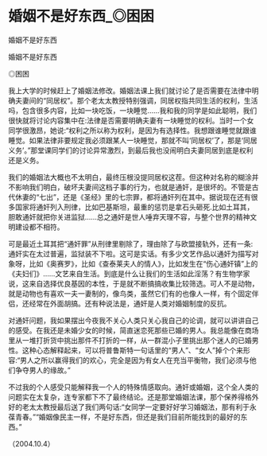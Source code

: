 # 婚姻不是好东西_◎困困

婚姻不是好东西

婚姻不是好东西

◎困困

我上大学的时候赶上了婚姻法修改。婚姻法课上我们就讨论了是否需要在法律中明确夫妻间的“同居权”。那个老太太教授特别强调，同居权指共同生活的权利，生活吗，包含很多内容，比如一块吃饭，一块睡觉……我和我的同学是如此聪明，我们很快就将讨论内容集中在:法律是否需要明确夫妻有一块睡觉的权利。当时一个女同学很激昂，她说:“权利之所以称为权利，是因为有选择性。我想跟谁睡觉就跟谁睡觉。如果法律非要规定我必须跟某人一块睡觉，那就不叫‘同居权’了，那是‘同居义务’。”那堂课同学们的讨论异常激烈，到最后我也没闹明白夫妻同居到底是权利还是义务。

我们的婚姻法大概也不太明白，最终压根没提同居权这茬。但这种对名称的糊涂并不影响我们明白，破坏夫妻间这档子事的行为，也就是通奸，是很坏的。不管是古代休妻的“七出”，还是《圣经》里的七宗罪，都将通奸列在其中。据说现在还有很多国家将通奸列入刑律，比如巴基斯坦，最重的惩罚是拿石头砸死.比如土耳其，胆敢通奸就把你关进监狱……总之通奸是世人唾弃天理不容，与整个世界的精神文明建设都不相符。

可是最近土耳其把“通奸罪”从刑律里剔除了，理由除了与欧盟接轨外，还有一条:通奸实在太过普遍，监狱装不下啦。这可是实话。有多少文艺作品以通奸为描写对象呀，比如《奥赛罗》，比如《查泰莱夫人的情人》，比如发生在“伤心通奸镇”上的《夫妇们》……文艺来自生活。到底是什么让我们的生活如此淫荡？有生物学家说，这来自选择优良基因的本性，于是就不断搞搞收集比较筛选。可人不是动物，就是动物也有喜欢一夫一妻制的，像鸟类，虽然它们有的也像人一样，有个固定伴侣，还经常在外面胡搞。还有种说法是，通奸是人类对婚姻制度的反抗。

对通奸问题，我如果摆出今夜我不关心人类只关心我自己的论调，就可以讲讲自己的感受。在我还是未婚少女的时候，简直迷恋死那些已婚的男人。我总能像在商场里从一堆打折货中挑出那件不打折的一样，从一群混小子里挑出那个迷人的已婚男性。这种心态解释起来，可以将普鲁斯特一句话里的“男人”、“女人”掉个个来形容:“男人之所以赢得我们的欢心，完全是因为有女人在充当平衡物，我们必须与他们争夺男人的缘故。”

不过我的个人感受只能解释我一个人的特殊情感取向。通奸或婚姻，这个全人类的问题实在太复杂，连专家都下不了最终结论。还是那堂婚姻法课，那个保养得格外好的老太太教授最后送了我们两句话:“女同学一定要好好学习婚姻法，那有利于永葆青春。”“婚姻像民主一样，不是好东西，但还是我们目前所能找到的最好的东西。”

（2004.10.4）